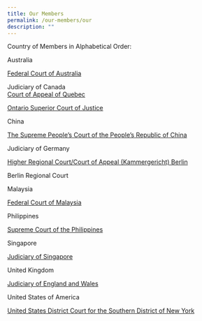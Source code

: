 ```yaml
---
title: Our Members
permalink: /our-members/our
description: ""
---
```

Country of Members in Alphabetical Order:

Australia

[Federal Court of Australia](/our-members/Aust)

Judiciary of Canada\
[Court of Appeal of Quebec](/our-members/canada1)

[Ontario Superior Court of Justice](/our-members/Canada)

China

[The Supreme People’s Court of the People’s Republic of China](/our-members/China)

Judiciary of Germany

[Higher Regional Court/Court of Appeal (Kammergericht) Berlin](/our-members/Germany)

Berlin Regional Court


Malaysia

[Federal Court of Malaysia](/our-members/Malaysia)

Philippines

[Supreme Court of the Philippines](/our-members/PP)

Singapore

[Judiciary of Singapore](/our-members/SG)

United Kingdom 

[Judiciary of England and Wales ](/our-members/UK)

United States of America

[United States District Court for the Southern District of New York](/our-members/Alphabetical-List/USA)